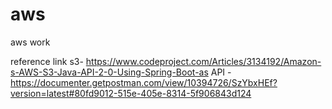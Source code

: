 # aws
aws work

reference link s3- https://www.codeproject.com/Articles/3134192/Amazon-s-AWS-S3-Java-API-2-0-Using-Spring-Boot-as
API - https://documenter.getpostman.com/view/10394726/SzYbxHEf?version=latest#80fd9012-515e-405e-8314-5f906843d124
